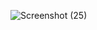 ![Screenshot (25)](https://user-images.githubusercontent.com/111740540/188309056-9b5ea1ca-2661-4e2b-92b2-99215bfe7713.png)
